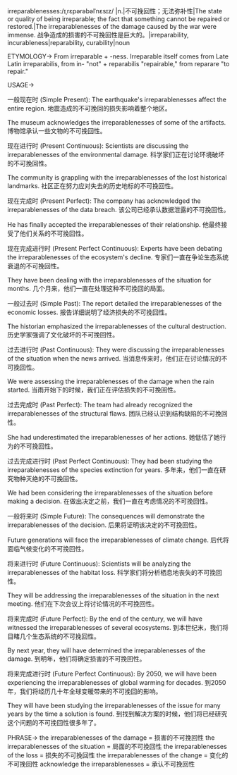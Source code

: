 irreparablenesses:/ɪˌrɛpərəbəlˈnɛsɪz/
|n.|不可挽回性；无法弥补性|The state or quality of being irreparable; the fact that something cannot be repaired or restored.|The irreparablenesses of the damage caused by the war were immense. 战争造成的损害的不可挽回性是巨大的。|irreparability,  incurableness|reparability, curability|noun


ETYMOLOGY->
From irreparable + -ness.  Irreparable itself comes from Late Latin irreparabilis, from in- "not" + reparabilis "repairable,"  from reparare "to repair."

USAGE->

一般现在时 (Simple Present):
The earthquake's irreparablenesses affect the entire region.  地震造成的不可挽回的损失影响着整个地区。

The museum acknowledges the irreparablenesses of some of the artifacts.  博物馆承认一些文物的不可挽回性。


现在进行时 (Present Continuous):
Scientists are discussing the irreparablenesses of the environmental damage. 科学家们正在讨论环境破坏的不可挽回性。

The community is grappling with the irreparablenesses of the lost historical landmarks.  社区正在努力应对失去的历史地标的不可挽回性。


现在完成时 (Present Perfect):
The company has acknowledged the irreparablenesses of the data breach.  该公司已经承认数据泄露的不可挽回性。

He has finally accepted the irreparablenesses of their relationship.  他最终接受了他们关系的不可挽回性。


现在完成进行时 (Present Perfect Continuous):
Experts have been debating the irreparablenesses of the ecosystem's decline. 专家们一直在争论生态系统衰退的不可挽回性。

They have been dealing with the irreparablenesses of the situation for months.  几个月来，他们一直在处理这种不可挽回的局面。


一般过去时 (Simple Past):
The report detailed the irreparablenesses of the economic losses. 报告详细说明了经济损失的不可挽回性。

The historian emphasized the irreparablenesses of the cultural destruction. 历史学家强调了文化破坏的不可挽回性。



过去进行时 (Past Continuous):
They were discussing the irreparablenesses of the situation when the news arrived. 当消息传来时，他们正在讨论情况的不可挽回性。

We were assessing the irreparablenesses of the damage when the rain started. 当雨开始下的时候，我们正在评估损失的不可挽回性。



过去完成时 (Past Perfect):
The team had already recognized the irreparablenesses of the structural flaws. 团队已经认识到结构缺陷的不可挽回性。

She had underestimated the irreparablenesses of her actions. 她低估了她行为的不可挽回性。


过去完成进行时 (Past Perfect Continuous):
They had been studying the irreparablenesses of the species extinction for years. 多年来，他们一直在研究物种灭绝的不可挽回性。

We had been considering the irreparablenesses of the situation before making a decision. 在做出决定之前，我们一直在考虑情况的不可挽回性。


一般将来时 (Simple Future):
The consequences will demonstrate the irreparablenesses of the decision.  后果将证明该决定的不可挽回性。

Future generations will face the irreparablenesses of climate change. 后代将面临气候变化的不可挽回性。


将来进行时 (Future Continuous):
Scientists will be analyzing the irreparablenesses of the habitat loss.  科学家们将分析栖息地丧失的不可挽回性。

They will be addressing the irreparablenesses of the situation in the next meeting. 他们在下次会议上将讨论情况的不可挽回性。


将来完成时 (Future Perfect):
By the end of the century, we will have witnessed the irreparablenesses of several ecosystems. 到本世纪末，我们将目睹几个生态系统的不可挽回性。

By next year, they will have determined the irreparablenesses of the damage. 到明年，他们将确定损害的不可挽回性。


将来完成进行时 (Future Perfect Continuous):
By 2050, we will have been experiencing the irreparablenesses of global warming for decades. 到2050年，我们将经历几十年全球变暖带来的不可挽回的影响。

They will have been studying the irreparablenesses of the issue for many years by the time a solution is found.  到找到解决方案的时候，他们将已经研究这个问题的不可挽回性很多年了。


PHRASE->
the irreparablenesses of the damage = 损害的不可挽回性
the irreparablenesses of the situation = 局面的不可挽回性
the irreparablenesses of the loss = 损失的不可挽回性
the irreparablenesses of the change = 变化的不可挽回性
acknowledge the irreparablenesses = 承认不可挽回性
